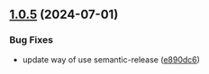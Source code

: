 ## [1.0.5](https://github.com/xoanmm/python-app-masterclass-devsecops-xoanmm/compare/v1.0.4...v1.0.5) (2024-07-01)


### Bug Fixes

* update way of use semantic-release ([e890dc6](https://github.com/xoanmm/python-app-masterclass-devsecops-xoanmm/commit/e890dc609e2e95b54160d8f99f5a90a0ef6ea803))
